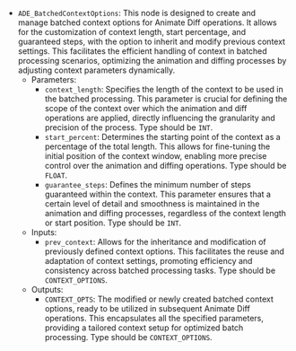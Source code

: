 - `ADE_BatchedContextOptions`: This node is designed to create and manage batched context options for Animate Diff operations. It allows for the customization of context length, start percentage, and guaranteed steps, with the option to inherit and modify previous context settings. This facilitates the efficient handling of context in batched processing scenarios, optimizing the animation and diffing processes by adjusting context parameters dynamically.
    - Parameters:
        - `context_length`: Specifies the length of the context to be used in the batched processing. This parameter is crucial for defining the scope of the context over which the animation and diff operations are applied, directly influencing the granularity and precision of the process. Type should be `INT`.
        - `start_percent`: Determines the starting point of the context as a percentage of the total length. This allows for fine-tuning the initial position of the context window, enabling more precise control over the animation and diffing operations. Type should be `FLOAT`.
        - `guarantee_steps`: Defines the minimum number of steps guaranteed within the context. This parameter ensures that a certain level of detail and smoothness is maintained in the animation and diffing processes, regardless of the context length or start position. Type should be `INT`.
    - Inputs:
        - `prev_context`: Allows for the inheritance and modification of previously defined context options. This facilitates the reuse and adaptation of context settings, promoting efficiency and consistency across batched processing tasks. Type should be `CONTEXT_OPTIONS`.
    - Outputs:
        - `CONTEXT_OPTS`: The modified or newly created batched context options, ready to be utilized in subsequent Animate Diff operations. This encapsulates all the specified parameters, providing a tailored context setup for optimized batch processing. Type should be `CONTEXT_OPTIONS`.
